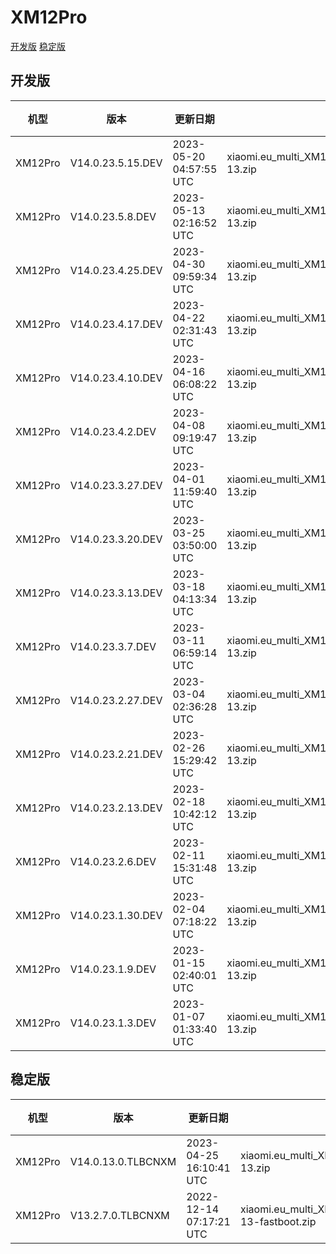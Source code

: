 # XM12Pro
[开发版](#开发版)  [稳定版](#稳定版)
## 开发版
| 机型 | 版本 | 更新日期 | 文件名 | 大小 | 下载链接 |
| ---- | ---- | ---- | ---- | ---- | ---- |
| XM12Pro | V14.0.23.5.15.DEV | 2023-05-20 04:57:55 UTC | xiaomi.eu_multi_XM12Pro_V14.0.23.5.15.DEV_v14-13.zip | 5.1 GB | [SourceForge](https://sourceforge.net/projects/xiaomi-eu-multilang-miui-roms/files/xiaomi.eu/MIUI-WEEKLY-RELEASES/V14.0.23.5.15.DEV/xiaomi.eu_multi_XM12Pro_V14.0.23.5.15.DEV_v14-13.zip/download) |
| XM12Pro | V14.0.23.5.8.DEV | 2023-05-13 02:16:52 UTC | xiaomi.eu_multi_XM12Pro_V14.0.23.5.8.DEV_v14-13.zip | 5.1 GB | [SourceForge](https://sourceforge.net/projects/xiaomi-eu-multilang-miui-roms/files/xiaomi.eu/MIUI-WEEKLY-RELEASES/V14.0.23.5.8.DEV/xiaomi.eu_multi_XM12Pro_V14.0.23.5.8.DEV_v14-13.zip/download) |
| XM12Pro | V14.0.23.4.25.DEV | 2023-04-30 09:59:34 UTC | xiaomi.eu_multi_XM12Pro_V14.0.23.4.25.DEV_v14-13.zip | 5.1 GB | [SourceForge](https://sourceforge.net/projects/xiaomi-eu-multilang-miui-roms/files/xiaomi.eu/MIUI-WEEKLY-RELEASES/V14.0.23.4.25.DEV/xiaomi.eu_multi_XM12Pro_V14.0.23.4.25.DEV_v14-13.zip/download) |
| XM12Pro | V14.0.23.4.17.DEV | 2023-04-22 02:31:43 UTC | xiaomi.eu_multi_XM12Pro_V14.0.23.4.17.DEV_v14-13.zip | 5.1 GB | [SourceForge](https://sourceforge.net/projects/xiaomi-eu-multilang-miui-roms/files/xiaomi.eu/MIUI-WEEKLY-RELEASES/V14.0.23.4.17.DEV/xiaomi.eu_multi_XM12Pro_V14.0.23.4.17.DEV_v14-13.zip/download) |
| XM12Pro | V14.0.23.4.10.DEV | 2023-04-16 06:08:22 UTC | xiaomi.eu_multi_XM12Pro_V14.0.23.4.10.DEV_v14-13.zip | 5.1 GB | [SourceForge](https://sourceforge.net/projects/xiaomi-eu-multilang-miui-roms/files/xiaomi.eu/MIUI-WEEKLY-RELEASES/V14.0.23.4.10.DEV/xiaomi.eu_multi_XM12Pro_V14.0.23.4.10.DEV_v14-13.zip/download) |
| XM12Pro | V14.0.23.4.2.DEV | 2023-04-08 09:19:47 UTC | xiaomi.eu_multi_XM12Pro_V14.0.23.4.2.DEV_v14-13.zip | 5.1 GB | [SourceForge](https://sourceforge.net/projects/xiaomi-eu-multilang-miui-roms/files/xiaomi.eu/MIUI-WEEKLY-RELEASES/V14.0.23.4.2.DEV/xiaomi.eu_multi_XM12Pro_V14.0.23.4.2.DEV_v14-13.zip/download) |
| XM12Pro | V14.0.23.3.27.DEV | 2023-04-01 11:59:40 UTC | xiaomi.eu_multi_XM12Pro_V14.0.23.3.27.DEV_v14-13.zip | 5.1 GB | [SourceForge](https://sourceforge.net/projects/xiaomi-eu-multilang-miui-roms/files/xiaomi.eu/MIUI-WEEKLY-RELEASES/V14.0.23.3.27.DEV/xiaomi.eu_multi_XM12Pro_V14.0.23.3.27.DEV_v14-13.zip/download) |
| XM12Pro | V14.0.23.3.20.DEV | 2023-03-25 03:50:00 UTC | xiaomi.eu_multi_XM12Pro_V14.0.23.3.20.DEV_v14-13.zip | 5.1 GB | [SourceForge](https://sourceforge.net/projects/xiaomi-eu-multilang-miui-roms/files/xiaomi.eu/MIUI-WEEKLY-RELEASES/V14.0.23.3.20.DEV/xiaomi.eu_multi_XM12Pro_V14.0.23.3.20.DEV_v14-13.zip/download) |
| XM12Pro | V14.0.23.3.13.DEV | 2023-03-18 04:13:34 UTC | xiaomi.eu_multi_XM12Pro_V14.0.23.3.13.DEV_v14-13.zip | 5.1 GB | [SourceForge](https://sourceforge.net/projects/xiaomi-eu-multilang-miui-roms/files/xiaomi.eu/MIUI-WEEKLY-RELEASES/V14.0.23.3.13.DEV/xiaomi.eu_multi_XM12Pro_V14.0.23.3.13.DEV_v14-13.zip/download) |
| XM12Pro | V14.0.23.3.7.DEV | 2023-03-11 06:59:14 UTC | xiaomi.eu_multi_XM12Pro_V14.0.23.3.7.DEV_v14-13.zip | 5.2 GB | [SourceForge](https://sourceforge.net/projects/xiaomi-eu-multilang-miui-roms/files/xiaomi.eu/MIUI-WEEKLY-RELEASES/V14.0.23.3.7.DEV/xiaomi.eu_multi_XM12Pro_V14.0.23.3.7.DEV_v14-13.zip/download) |
| XM12Pro | V14.0.23.2.27.DEV | 2023-03-04 02:36:28 UTC | xiaomi.eu_multi_XM12Pro_V14.0.23.2.27.DEV_v14-13.zip | 5.2 GB | [SourceForge](https://sourceforge.net/projects/xiaomi-eu-multilang-miui-roms/files/xiaomi.eu/MIUI-WEEKLY-RELEASES/V14.0.23.2.27.DEV/xiaomi.eu_multi_XM12Pro_V14.0.23.2.27.DEV_v14-13.zip/download) |
| XM12Pro | V14.0.23.2.21.DEV | 2023-02-26 15:29:42 UTC | xiaomi.eu_multi_XM12Pro_V14.0.23.2.21.DEV_v14-13.zip | 5.2 GB | [SourceForge](https://sourceforge.net/projects/xiaomi-eu-multilang-miui-roms/files/xiaomi.eu/MIUI-WEEKLY-RELEASES/V14.0.23.2.21.DEV/xiaomi.eu_multi_XM12Pro_V14.0.23.2.21.DEV_v14-13.zip/download) |
| XM12Pro | V14.0.23.2.13.DEV | 2023-02-18 10:42:12 UTC | xiaomi.eu_multi_XM12Pro_V14.0.23.2.13.DEV_v14-13.zip | 5.2 GB | [SourceForge](https://sourceforge.net/projects/xiaomi-eu-multilang-miui-roms/files/xiaomi.eu/MIUI-WEEKLY-RELEASES/V14.0.23.2.13.DEV/xiaomi.eu_multi_XM12Pro_V14.0.23.2.13.DEV_v14-13.zip/download) |
| XM12Pro | V14.0.23.2.6.DEV | 2023-02-11 15:31:48 UTC | xiaomi.eu_multi_XM12Pro_V14.0.23.2.6.DEV_v14-13.zip | 5.2 GB | [SourceForge](https://sourceforge.net/projects/xiaomi-eu-multilang-miui-roms/files/xiaomi.eu/MIUI-WEEKLY-RELEASES/V14.0.23.2.6.DEV/xiaomi.eu_multi_XM12Pro_V14.0.23.2.6.DEV_v14-13.zip/download) |
| XM12Pro | V14.0.23.1.30.DEV | 2023-02-04 07:18:22 UTC | xiaomi.eu_multi_XM12Pro_V14.0.23.1.30.DEV_v14-13.zip | 5.2 GB | [SourceForge](https://sourceforge.net/projects/xiaomi-eu-multilang-miui-roms/files/xiaomi.eu/MIUI-WEEKLY-RELEASES/V14.0.23.1.30.DEV/xiaomi.eu_multi_XM12Pro_V14.0.23.1.30.DEV_v14-13.zip/download) |
| XM12Pro | V14.0.23.1.9.DEV | 2023-01-15 02:40:01 UTC | xiaomi.eu_multi_XM12Pro_V14.0.23.1.9.DEV_v14-13.zip | 5.0 GB | [SourceForge](https://sourceforge.net/projects/xiaomi-eu-multilang-miui-roms/files/xiaomi.eu/MIUI-WEEKLY-RELEASES/V14.0.23.1.9.DEV/xiaomi.eu_multi_XM12Pro_V14.0.23.1.9.DEV_v14-13.zip/download) |
| XM12Pro | V14.0.23.1.3.DEV | 2023-01-07 01:33:40 UTC | xiaomi.eu_multi_XM12Pro_V14.0.23.1.3.DEV_v14-13.zip | 4.8 GB | [SourceForge](https://sourceforge.net/projects/xiaomi-eu-multilang-miui-roms/files/xiaomi.eu/MIUI-WEEKLY-RELEASES/V14.0.23.1.3.DEV/xiaomi.eu_multi_XM12Pro_V14.0.23.1.3.DEV_v14-13.zip/download) |
## 稳定版
| 机型 | 版本 | 更新日期 | 文件名 | 大小 | 下载链接 |
| ---- | ---- | ---- | ---- | ---- | ---- |
| XM12Pro | V14.0.13.0.TLBCNXM | 2023-04-25 16:10:41 UTC | xiaomi.eu_multi_XM12Pro_V14.0.13.0.TLBCNXM_v14-13.zip | 5.1 GB | [SourceForge](https://sourceforge.net/projects/xiaomi-eu-multilang-miui-roms/files/xiaomi.eu/MIUI-STABLE-RELEASES/MIUIv14/xiaomi.eu_multi_XM12Pro_V14.0.13.0.TLBCNXM_v14-13.zip/download) |
| XM12Pro | V13.2.7.0.TLBCNXM | 2022-12-14 07:17:21 UTC | xiaomi.eu_multi_XM12Pro_V13.2.7.0.TLBCNXM_v13-13-fastboot.zip | 5.1 GB | [SourceForge](https://sourceforge.net/projects/xiaomi-eu-multilang-miui-roms/files/xiaomi.eu/MIUI-STABLE-RELEASES/MIUIv13/xiaomi.eu_multi_XM12Pro_V13.2.7.0.TLBCNXM_v13-13-fastboot.zip/download) |
